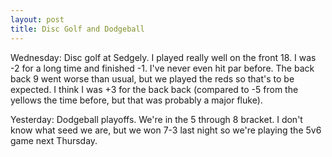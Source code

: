```yaml
---
layout: post
title: Disc Golf and Dodgeball
---
```


Wednesday: Disc golf at Sedgely. I played really well on the front 18. I was -2 for a long time and finished -1. I've never even hit par before. The back back 9 went worse than usual, but we played the reds so that's to be expected. I think I was +3 for the back back (compared to -5 from the yellows the time before, but that was probably a major fluke).

Yesterday: Dodgeball playoffs. We're in the 5 through 8 bracket. I don't know what seed we are, but we won 7-3 last night so we're playing the 5v6 game next Thursday.
